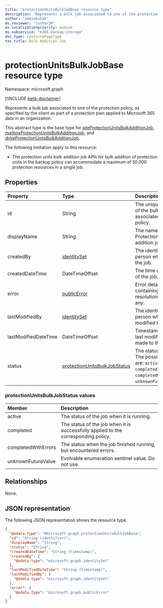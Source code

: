 ```yaml
---
title: "protectionUnitsBulkJobBase resource type"
description: "Represents a bulk job associated to one of the protection policy, as specified by the client as part of a protection plan applied to Microsoft 365 data in an organization."
author: "neminbshah"
ms.reviewer: "tushar20"
ms.localizationpriority: medium
ms.subservice: "m365-backup-storage"
doc_type: resourcePageType
toc.title: Bulk Addition Job
---
```


# protectionUnitsBulkJobBase resource type

Namespace: microsoft.graph

[!INCLUDE [beta-disclaimer](../../includes/beta-disclaimer.md)]

Represents a bulk job associated to one of the protection policy, as specified by the client as part of a protection plan applied to Microsoft 365 data in an organization.

This abstract type is the base type for [siteProtectionUnitsBulkAdditionJob](../resources/siteProtectionUnitsBulkAdditionJob.md), [mailboxProtectionUnitsBulkAdditionJob](../resources/mailboxprotectionunitsbulkadditionjob.md), and [driveProtectionUnitsBulkAdditionJob](../resources/driveprotectionunitsbulkadditionjob.md).

The following limitation apply to this resource:

- The protection units bulk addition job APIs for bulk addition of protection units in the backup policy can accommodate a maximum of 50,000 protection resources in a single job.

## Properties

|Property|Type|Description|
|:---|:---|:---|
|id|String|The unique identifier of the bulk job associated to the policy.|
|displayName|String|The name of the Protection Units bulk addition job.|
|createdBy|[identitySet](../resources/identityset.md)|The identity of person who created the job.|
|createdDateTime|DateTimeOffset|The time of creation of the job.|
|error|[publicError](../resources/publicerror.md)|Error details containing resource resolution failures, if any.|
|lastModifiedBy|[identitySet](../resources/identityset.md)|The identity of the person who last modified the job.|
|lastModifiedDateTime|DateTimeOffset|Timestamp of the last modification made to the job.|
|status|[protectionUnitsBulkJobStatus](../resources/protectionunitsbulkjobbase.md#protectionunitsbulkjobstatus-values )|The status of the job. The possible values are: `active`, `completed`, `completedWithErrors`, `unknownFutureValue`.|

### protectionUnitsBulkJobStatus values

|Member | Description |
|:------|:------------|
|active | The status of the job when it is running.|
|completed | The status of the job when it is successfully applied to the corresponding policy.|
|completedWithErrors | The status when the job finished running, but encountered errors.|
|unknownFutureValue | Evolvable enumeration sentinel value. Do not use.    |

## Relationships

None.

## JSON representation

The following JSON representation shows the resource type.
<!-- {
  "blockType": "resource",
  "keyProperty": "id",
  "@odata.type": "microsoft.graph.protectionUnitsBulkJobBase",
  "baseType": "microsoft.graph.entity",
  "openType": false
}
-->
``` json
{
  "@odata.type": "#microsoft.graph.protectionUnitsBulkJobBase",
  "id": "String (identifier)",
  "displayName": "String",
  "status": "String",
  "createdDateTime": "String (timestamp)",
  "createdBy": {
    "@odata.type": "microsoft.graph.identitySet"
  },
  "lastModifiedDateTime": "String (timestamp)",
  "lastModifiedBy": {
    "@odata.type": "microsoft.graph.identitySet"
  },
  "error": {
    "@odata.type": "microsoft.graph.publicError"
  }
}
```
